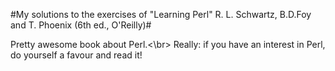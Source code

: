 #My solutions to the exercises of "Learning Perl" R. L. Schwartz, B.D.Foy and T. Phoenix (6th ed., O'Reilly)#

Pretty awesome book about Perl.<\br>
Really: if you have an interest in Perl, do yourself a favour and read it!
